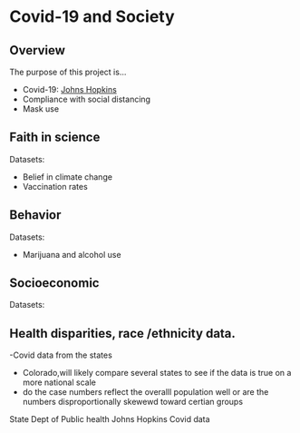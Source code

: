# Covid-19 and Society

## Overview

The purpose of this project is...

- Covid-19: [Johns Hopkins](https://data.world/liz-friedman/covid-tracking-project-data)
- Compliance with social distancing
- Mask use

## Faith in science

Datasets:

- Belief in climate change
- Vaccination rates

## Behavior

Datasets:

- Marijuana and alcohol use

## Socioeconomic

Datasets:


## Health disparities, race /ethnicity data. 

-Covid data from the states
  - Colorado,will likely compare several states to see if the data is true on a more national scale
  - do the case numbers reflect the overalll population well or are the numbers disproportionally skewewd toward certian groups
  
  State Dept of Public health
  Johns Hopkins Covid data 
